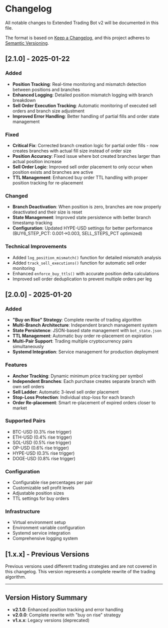# Changelog

All notable changes to Extended Trading Bot v2 will be documented in this file.

The format is based on [Keep a Changelog](https://keepachangelog.com/en/1.0.0/),
and this project adheres to [Semantic Versioning](https://semver.org/spec/v2.0.0.html).

## [2.1.0] - 2025-01-22

### Added
- **Position Tracking**: Real-time monitoring and mismatch detection between positions and branches
- **Enhanced Logging**: Detailed position mismatch logging with branch breakdown
- **Sell Order Execution Tracking**: Automatic monitoring of executed sell orders and branch size adjustment
- **Improved Error Handling**: Better handling of partial fills and order state management

### Fixed
- **Critical Fix**: Corrected branch creation logic for partial order fills - now creates branches with actual fill size instead of order size
- **Position Accuracy**: Fixed issue where bot created branches larger than actual position increase
- **Sell Order Logic**: Improved sell order placement to only occur when position exists and branches are active
- **TTL Management**: Enhanced buy order TTL handling with proper position tracking for re-placement

### Changed
- **Branch Deactivation**: When position is zero, branches are now properly deactivated and their size is reset
- **State Management**: Improved state persistence with better branch timestamp tracking
- **Configuration**: Updated HYPE-USD settings for better performance (BUY6_STEP_PCT: 0.001→0.003, SELL_STEPS_PCT optimized)

### Technical Improvements
- Added `log_position_mismatch()` function for detailed mismatch analysis
- Added `track_sell_executions()` function for automatic sell order monitoring
- Enhanced `enforce_buy_ttls()` with accurate position delta calculations
- Improved sell order deduplication to prevent multiple orders per leg

## [2.0.0] - 2025-01-20

### Added
- **"Buy on Rise" Strategy**: Complete rewrite of trading algorithm
- **Multi-Branch Architecture**: Independent branch management system
- **State Persistence**: JSON-based state management with `bot_state.json`
- **TTL Management**: Automatic buy order re-placement on expiration
- **Multi-Pair Support**: Trading multiple cryptocurrency pairs simultaneously
- **Systemd Integration**: Service management for production deployment

### Features
- **Anchor Tracking**: Dynamic minimum price tracking per symbol
- **Independent Branches**: Each purchase creates separate branch with own sell orders
- **Sell Ladder**: Automatic 3-level sell order placement
- **Stop-Loss Protection**: Individual stop-loss for each branch
- **Order Re-placement**: Smart re-placement of expired orders closer to market

### Supported Pairs
- BTC-USD (0.3% rise trigger)
- ETH-USD (0.4% rise trigger) 
- SOL-USD (0.5% rise trigger)
- OP-USD (0.6% rise trigger)
- HYPE-USD (0.3% rise trigger)
- DOGE-USD (0.8% rise trigger)

### Configuration
- Configurable rise percentages per pair
- Customizable sell profit levels
- Adjustable position sizes
- TTL settings for buy orders

### Infrastructure
- Virtual environment setup
- Environment variable configuration
- Systemd service integration
- Comprehensive logging system

## [1.x.x] - Previous Versions

Previous versions used different trading strategies and are not covered in this changelog. This version represents a complete rewrite of the trading algorithm.

---

## Version History Summary

- **v2.1.0**: Enhanced position tracking and error handling
- **v2.0.0**: Complete rewrite with "buy on rise" strategy
- **v1.x.x**: Legacy versions (deprecated)
